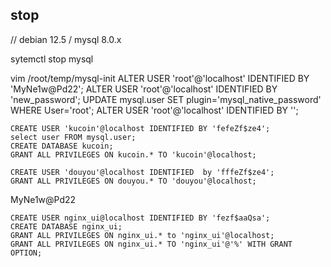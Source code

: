 ## stop

// debian 12.5 / mysql 8.0.x

sytemctl stop mysql

vim /root/temp/mysql-init
ALTER USER 'root'@'localhost' IDENTIFIED BY 'MyNe1w@Pd22';
ALTER USER 'root'@'localhost' IDENTIFIED BY 'new_password';
UPDATE mysql.user SET plugin='mysql_native_password' WHERE User='root';
ALTER USER 'root'@'localhost' IDENTIFIED BY '';



```mysql
CREATE USER 'kucoin'@localhost IDENTIFIED BY 'fefeZf$ze4';
select user FROM mysql.user;
CREATE DATABASE kucoin;
GRANT ALL PRIVILEGES ON kucoin.* TO 'kucoin'@localhost;

CREATE USER 'douyou'@localhost IDENTIFIED  by 'fffeZf$ze4';
GRANT ALL PRIVILEGES ON douyou.* TO 'douyou'@localhost;
```

MyNe1w@Pd22

```mysql
CREATE USER nginx_ui@localhost IDENTIFIED BY 'fezf$aaQsa';
CREATE DATABASE nginx_ui;
GRANT ALL PRIVILEGES ON nginx_ui.* to 'nginx_ui'@localhost;
GRANT ALL PRIVILEGES ON nginx_ui.* TO 'nginx_ui'@'%' WITH GRANT OPTION;
```
